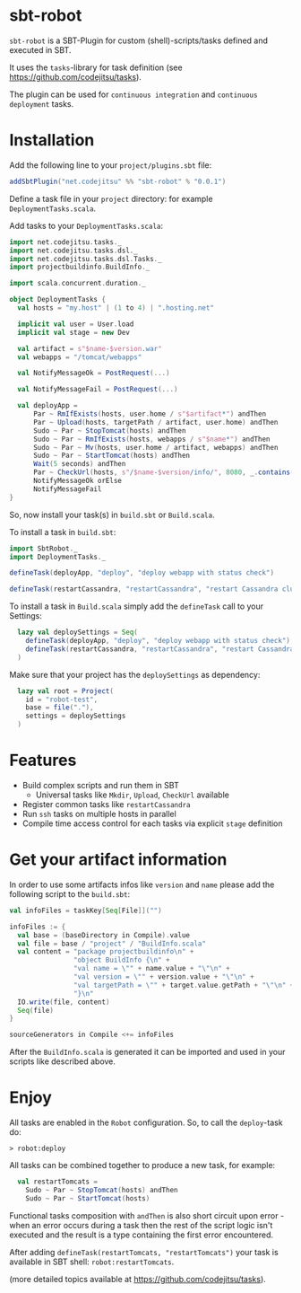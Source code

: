 sbt-robot
=========
```sbt-robot``` is a SBT-Plugin for custom (shell)-scripts/tasks defined and executed in SBT.

It uses the ```tasks```-library for task definition (see https://github.com/codejitsu/tasks).

The plugin can be used for ```continuous integration``` and ```continuous deployment``` tasks.

Installation
============

Add the following line to your ```project/plugins.sbt``` file:

```scala
addSbtPlugin("net.codejitsu" %% "sbt-robot" % "0.0.1")
```

Define a task file in your ```project``` directory: for example ```DeploymentTasks.scala```.

Add tasks to your ```DeploymentTasks.scala```:

```scala
import net.codejitsu.tasks._
import net.codejitsu.tasks.dsl._
import net.codejitsu.tasks.dsl.Tasks._
import projectbuildinfo.BuildInfo._

import scala.concurrent.duration._

object DeploymentTasks {
  val hosts = "my.host" | (1 to 4) | ".hosting.net"

  implicit val user = User.load
  implicit val stage = new Dev

  val artifact = s"$name-$version.war"
  val webapps = "/tomcat/webapps"

  val NotifyMessageOk = PostRequest(...)

  val NotifyMessageFail = PostRequest(...)

  val deployApp =
      Par ~ RmIfExists(hosts, user.home / s"$artifact*") andThen
      Par ~ Upload(hosts, targetPath / artifact, user.home) andThen
      Sudo ~ Par ~ StopTomcat(hosts) andThen
      Sudo ~ Par ~ RmIfExists(hosts, webapps / s"$name*") andThen
      Sudo ~ Par ~ Mv(hosts, user.home / artifact, webapps) andThen
      Sudo ~ Par ~ StartTomcat(hosts) andThen
      Wait(5 seconds) andThen
      Par ~ CheckUrl(hosts, s"/$name-$version/info/", 8080, _.contains("Status: OK")) andThen
      NotifyMessageOk orElse
      NotifyMessageFail
}
```

So, now install your task(s) in ```build.sbt``` or ```Build.scala```.
 
To install a task in ```build.sbt```:
 
```scala
import SbtRobot._
import DeploymentTasks._

defineTask(deployApp, "deploy", "deploy webapp with status check")

defineTask(restartCassandra, "restartCassandra", "restart Cassandra cluster")
``` 

To install a task in ```Build.scala``` simply add the ```defineTask``` call to your Settings:

```scala
  lazy val deploySettings = Seq(
    defineTask(deployApp, "deploy", "deploy webapp with status check"),
    defineTask(restartCassandra, "restartCassandra", "restart Cassandra cluster")
  )
```

Make sure that your project has the ```deploySettings``` as dependency:

```scala
  lazy val root = Project(
    id = "robot-test",
    base = file("."),
    settings = deploySettings
  )
```

Features
========

* Build complex scripts and run them in SBT
  * Universal tasks like ```Mkdir```, ```Upload```, ```CheckUrl``` available
* Register common tasks like ```restartCassandra```
* Run ```ssh``` tasks on multiple hosts in parallel      
* Compile time access control for each tasks via explicit `stage` definition
  
Get your artifact information
==============================
   
In order to use some artifacts infos like ```version``` and ```name``` please add the following script to the ```build.sbt```:
   
```scala
val infoFiles = taskKey[Seq[File]]("")

infoFiles := {
  val base = (baseDirectory in Compile).value
  val file = base / "project" / "BuildInfo.scala"
  val content = "package projectbuildinfo\n" +
                "object BuildInfo {\n" +
                "val name = \"" + name.value + "\"\n" +
                "val version = \"" + version.value + "\"\n" +
                "val targetPath = \"" + target.value.getPath + "\"\n" +
                "}\n"
  IO.write(file, content)
  Seq(file)
}

sourceGenerators in Compile <+= infoFiles
```   

After the ```BuildInfo.scala``` is generated it can be imported and used in your scripts like described above.
 
Enjoy
=====

All tasks are enabled in the ```Robot``` configuration. So, to call the ```deploy```-task do:

```
> robot:deploy
```

All tasks can be combined together to produce a new task, for example:
   
```scala
  val restartTomcats =
    Sudo ~ Par ~ StopTomcat(hosts) andThen
    Sudo ~ Par ~ StartTomcat(hosts)
```

Functional tasks composition with `andThen` is also short circuit upon error - when an error occurs during a task 
then the rest of the script logic isn't executed and the result is a type containing the first error encountered.

After adding ```defineTask(restartTomcats, "restartTomcats")``` your task is available in SBT shell: ```robot:restartTomcats```.

(more detailed topics available at https://github.com/codejitsu/tasks). 